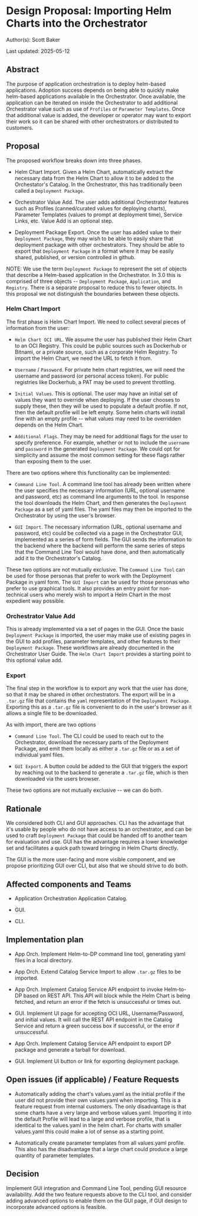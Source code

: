 # Design Proposal: Importing Helm Charts into the Orchestrator

Author(s): Scott Baker

Last updated: 2025-05-12

## Abstract

The purpose of application orchestration is to deploy helm-based applications. Adoption success depends on being
able to quickly make helm-based applications available in the Orchestrator. Once available, the application can
be iterated on inside the Orchestrator to add additional Orchestrator value such as use of `Profiles` or
`Parameter Templates`. Once that additional value is added, the developer or operator may want to export their
work so it can be shared with other orchestrators or distributed to customers.

## Proposal

The proposed workflow breaks down into three phases.

- Helm Chart Import. Given a Helm Chart, automatically extract the necessary data from the Helm Chart to allow
  it to be added to the Orchestator's Catalog. In the Orchestrator, this has traditionally been called a
  `Deployment Package`.

- Orchestrator Value Add. The user adds additional Orchestrator features such as Profiles (canned/curated values
  for deploying charts), Parameter Templates (values to prompt at deployment time), Service Links, etc. Value
  Add is an optional step.

- Deployment Package Export. Once the user has added value to their `Deployment Package`, they may wish to
  be able to easily share that deployment package with other orchestrators. They should be able to export
  that `Deployment Package` in a format where it may be easily shared, published, or version controlled in
  github.

NOTE: We use the term `Deployment Package` to represent the set of objects that describe a Helm-based
application in the Orchestrator. In 3.0 this is comprised of three objects -- `Deployment Package`,
`Application`, and `Registry`. There is a separate proposal to reduce this to fewer objects. In this
proposal we not distinguish the boundaries between these objects.

### Helm Chart Import

The first phase is Helm Chart Import. We need to collect several pieces of information from the user:

- `Helm Chart OCI URL`. We assume the user has published their Helm Chart to an OCI Registry. This
  could be public sources such as Dockerhub or Bitnami, or a private source, such as a corporate
  Helm Registry. To import the Helm Chart, we need the URL to fetch it from.

- `Username` / `Password`. For private helm chart registries, we will need the username and password
  (or personal access token). For public registries like Dockerhub, a PAT may be used to prevent
  throttling.

- `Initial Values`. This is optional. The user may have an initial set of values they want to override
  when deploying. If the user chooses to supply these, then they will be used to populate a default
  profile. If not, then the default profile will be left empty. Some helm charts will install fine
  with an empty profile -- what values may need to be overridden depends on the Helm Chart.

- `Additional Flags`. They may be need for additional flags for the user to specify preference. For
  example, whether or not to include the `username` and `password` in the generated
  `Deployment Package`. We could opt for simplicity and assume the most common setting for these flags
  rather than exposing them to the user.

There are two options where this functionality can be implemented:

- `Command Line Tool`. A command line tool has already been written where the user specifies
  the necessary information (URL, optional username and password, etc) as command line arguments
  to the tool. In response the tool downloads the Helm Chart, and then generates the `Deployment Package`
  as a set of yaml files. The yaml files may then be imported to the Orchestrator by using
  the user's browser.

- `GUI Import`. The necessary information (URL, optional username and password, etc) could be collected
  via a page in the Orchestrator GUI, implemented as a series of form fields. The GUI sends the
  information to the backend where the backend will perform the same series of steps that the Command
  Line Tool would have done, and then automatically add it to the Orchestrator's Catalog.

These two options are not mutually exclusive. The `Command Line Tool` can be used for those personas
that prefer to work with the Deployment Package in yaml form. The `GUI Import` can be used for those
personas who prefer to use graphical tools. It also provides an entry point for non-technical users
who merely wish to import a Helm Chart in the most expedient way possible.

### Orchestrator Value Add

This is already implemented via a set of pages in the GUI. Once the basic `Deployment Package` is
imported, the user may make use of existing pages in the GUI to add profiles, parameter templates, and
other features to their `Deployment Package`. These workflows are already documented in the
Orchestrator User Guide. The `Helm Chart Import` provides a starting point to this optional value
add.

### Export

The final step in the workflow is to export any work that the user has done, so that it may be shared
in other orchestrators. The export will be in a `.tar.gz` file that contains the `yaml` representation
of the `Deployment Package`. Exporting this as a `.tar.gz` file is convenient to do in the user's browser
as it allows a single file to be downloaded.

As with import, there are two options

- `Command Line Tool`. The CLI could be used to reach out to the Orchestrator, download the necessary
  parts of the Deployment Package, and emit them locally as either a `.tar.gz` file or as a set of
  individual yaml files.

- `GUI Export`. A button could be added to the GUI that triggers the export by reaching out to the
  backend to generate a `.tar.gz` file, which is then downloaded via the users browser.

These two options are not mutually exclusive -- we can do both.

## Rationale

We considered both CLI and GUI approaches. CLI has the advantage that it's usable by people who do not
have access to an orchestrator, and can be used to craft `Deployment Package` that could be handed
off to another team for evaluation and use. GUI has the advantage requires a lower knowledge set and
facilitates a quick path toward bringing in Helm Charts directly.

The GUI is the more user-facing and more visible component, and we propose prioritizing GUI over CLI,
but also that we should strive to do both.

## Affected components and Teams

- Application Orchestration Application Catalog.

- GUI.

- CLI.

## Implementation plan

- App Orch. Implement Helm-to-DP command line tool, generating yaml files in a local directory.

- App Orch. Extend Catalog Service Import to allow `.tar.gz` files to be imported.

- App Orch. Implement Catalog Service API endpoint to invoke Helm-to-DP based on REST API. This
  API will block while the Helm Chart is being fetched, and return an error if the fetch is
  unsuccessful or times out.

- GUI. Implement UI page for accepting OCI URL, Username/Password, and initial values. It will call
  the REST API endpoint in the Catalog Service and return a green success box if successful, or
  the error if unsuccessful.

- App Orch. Implement Catalog Service API endpoint to export DP package and generate a tarball for
  download.

- GUI. Implement UI button or link for exporting deployment package.

## Open issues (if applicable) / Feature Requests

- Automatically adding the chart's values.yaml as the initial profile if the user did not provide their
  own values.yaml when importing. This is a feature request from internal customers. The only disadvantage
  is that some charts have a very large and verbose values.yaml. Importing it into the default Profile will
  lead to a large and verbose profile, that is identical to the values.yaml in the helm chart. For charts
  with smaller values.yaml this could make a lot of sense as a starting point.

- Automatically create parameter templates from all values.yaml profile. This also has the disadvantage
  that a large chart could produce a large quantity of parameter templates.

## Decision

Implement GUI integration and Command Line Tool, pending GUI resource availability. Add the two feature
requests above to the CLI tool, and consider adding advanced options to enable them on the GUI page, if
GUI design to incorporate advanced options is feasible.
